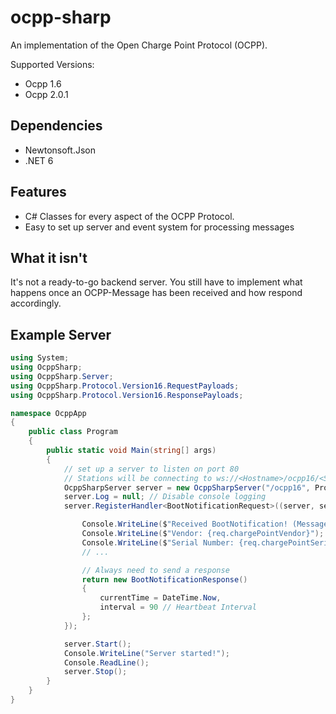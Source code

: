 # ocpp-sharp
An implementation of the Open Charge Point Protocol (OCPP).

Supported Versions:
- Ocpp 1.6
- Ocpp 2.0.1

## Dependencies
- Newtonsoft.Json
- .NET 6

## Features
- C# Classes for every aspect of the OCPP Protocol.
- Easy to set up server and event system for processing messages

## What it isn't
It's not a ready-to-go backend server. You still have to implement what happens once an OCPP-Message has been received and how respond accordingly.

## Example Server
```cs
using System;
using OcppSharp;
using OcppSharp.Server;
using OcppSharp.Protocol.Version16.RequestPayloads;
using OcppSharp.Protocol.Version16.ResponsePayloads;

namespace OcppApp
{
    public class Program
    {
        public static void Main(string[] args)
        {
            // set up a server to listen on port 80
            // Stations will be connecting to ws://<Hostname>/ocpp16/<Station ID>
            OcppSharpServer server = new OcppSharpServer("/ocpp16", ProtocolVersion.OCPP16, 80);
            server.Log = null; // Disable console logging
            server.RegisterHandler<BootNotificationRequest>((server, sender, req) => {

                Console.WriteLine($"Received BootNotification! (Message ID = {req.FullRequest!.MessageId})");
                Console.WriteLine($"Vendor: {req.chargePointVendor}");
                Console.WriteLine($"Serial Number: {req.chargePointSerialNumber}");
                // ...

                // Always need to send a response
                return new BootNotificationResponse()
                {
                    currentTime = DateTime.Now,
                    interval = 90 // Heartbeat Interval
                };
            });

            server.Start();
            Console.WriteLine("Server started!");
            Console.ReadLine();
            server.Stop();
        }
    }
}
```